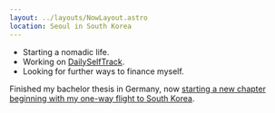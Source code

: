 ```yaml
---
layout: ../layouts/NowLayout.astro
location: Seoul in South Korea
---
```


- Starting a nomadic life.
- Working on [DailySelfTrack](https://dailyselftrack.com/).
- Looking for further ways to finance myself.

Finished my bachelor thesis in Germany, now [starting a new chapter beginning with my one-way flight to South Korea](/blog/new-chapter-nomadic-life).